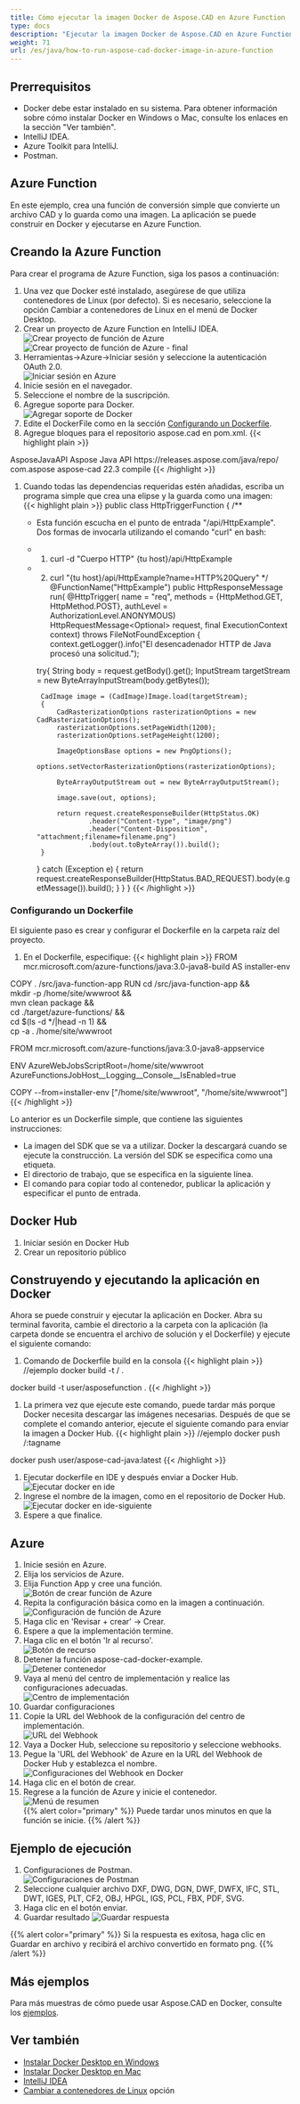 ```yaml
---
title: Cómo ejecutar la imagen Docker de Aspose.CAD en Azure Function
type: docs
description: "Ejecutar la imagen Docker de Aspose.CAD en Azure Function."
weight: 71
url: /es/java/how-to-run-aspose-cad-docker-image-in-azure-function
---
```


## Prerrequisitos
- Docker debe estar instalado en su sistema. Para obtener información sobre cómo instalar Docker en Windows o Mac, consulte los enlaces en la sección "Ver también".
- IntelliJ IDEA.
- Azure Toolkit para IntelliJ.
- Postman.

## Azure Function

En este ejemplo, crea una función de conversión simple que convierte un archivo CAD y lo guarda como una imagen. La aplicación se puede construir en Docker y ejecutarse en Azure Function.

## Creando la Azure Function

Para crear el programa de Azure Function, siga los pasos a continuación:
1. Una vez que Docker esté instalado, asegúrese de que utiliza contenedores de Linux (por defecto). Si es necesario, seleccione la opción Cambiar a contenedores de Linux en el menú de Docker Desktop.
1. Crear un proyecto de Azure Function en IntelliJ IDEA.<br>
![Crear proyecto de función de Azure](/es/_assets/create-function-ide-1.png)<br>
![Crear proyecto de función de Azure - final](/es/_assets/create-function-ide-2.png)<br>
1. Herramientas->Azure->Iniciar sesión y seleccione la autenticación OAuth 2.0.<br>
![Iniciar sesión en Azure](/es/_assets/sign-in-azure.png)<br>
1. Inicie sesión en el navegador.
1. Seleccione el nombre de la suscripción.
1. Agregue soporte para Docker.<br>
![Agregar soporte de Docker](/es/_assets/add-docker-support.png)<br>
1. Edite el DockerFile como en la sección <a href="#configuring-a-dockerfile">Configurando un Dockerfile</a>.
1. Agregue bloques para el repositorio aspose.cad en pom.xml.
{{< highlight plain >}}
<repositories>
    <repository>
		<id>AsposeJavaAPI</id>
        <name>Aspose Java API</name>
        <url>https://releases.aspose.com/java/repo/</url>
    </repository>
</repositories>


<dependencies>
 <dependency>
    <groupId>com.aspose</groupId>
    <artifactId>aspose-cad</artifactId>
    <version>22.3</version>
    <scope>compile</scope>
  </dependency>
</dependencies>
{{< /highlight >}}

1. Cuando todas las dependencias requeridas estén añadidas, escriba un programa simple que crea una elipse y la guarda como una imagen:<br>
{{< highlight plain >}}
public class HttpTriggerFunction {
    /**
     * Esta función escucha en el punto de entrada "/api/HttpExample". Dos formas de invocarla utilizando el comando "curl" en bash:
     * 1. curl -d "Cuerpo HTTP" {tu host}/api/HttpExample
     * 2. curl "{tu host}/api/HttpExample?name=HTTP%20Query"
     */
    @FunctionName("HttpExample")
    public HttpResponseMessage run(
            @HttpTrigger(
                name = "req",
                methods = {HttpMethod.GET, HttpMethod.POST},
                authLevel = AuthorizationLevel.ANONYMOUS)
                HttpRequestMessage<Optional<String>> request,
            final ExecutionContext context) throws FileNotFoundException {
        context.getLogger().info("El desencadenador HTTP de Java procesó una solicitud.");

        try{
            String body = request.getBody().get();
            InputStream targetStream = new ByteArrayInputStream(body.getBytes());

            CadImage image = (CadImage)Image.load(targetStream);
            {
                CadRasterizationOptions rasterizationOptions = new CadRasterizationOptions();
                rasterizationOptions.setPageWidth(1200);
                rasterizationOptions.setPageHeight(1200);

                ImageOptionsBase options = new PngOptions();
                options.setVectorRasterizationOptions(rasterizationOptions);

                ByteArrayOutputStream out = new ByteArrayOutputStream();

                image.save(out, options);

                return request.createResponseBuilder(HttpStatus.OK)
                        .header("Content-type", "image/png")
                        .header("Content-Disposition", "attachment;filename=filename.png")
                        .body(out.toByteArray()).build();
            }
        }
        catch (Exception e)
		{
            return request.createResponseBuilder(HttpStatus.BAD_REQUEST).body(e.getMessage()).build();
        }
    }
}
{{< /highlight >}}

### Configurando un Dockerfile

 El siguiente paso es crear y configurar el Dockerfile en la carpeta raíz del proyecto.

1. En el Dockerfile, especifique:
{{< highlight plain >}}
FROM mcr.microsoft.com/azure-functions/java:3.0-java8-build AS installer-env

COPY . /src/java-function-app
RUN cd /src/java-function-app && \
    mkdir -p /home/site/wwwroot && \
    mvn clean package && \
    cd ./target/azure-functions/ && \
    cd $(ls -d */|head -n 1) && \
    cp -a . /home/site/wwwroot

FROM mcr.microsoft.com/azure-functions/java:3.0-java8-appservice

ENV AzureWebJobsScriptRoot=/home/site/wwwroot \
    AzureFunctionsJobHost__Logging__Console__IsEnabled=true

COPY --from=installer-env ["/home/site/wwwroot", "/home/site/wwwroot"]
{{< /highlight >}}

 Lo anterior es un Dockerfile simple, que contiene las siguientes instrucciones:

- La imagen del SDK que se va a utilizar. Docker la descargará cuando se ejecute la construcción. La versión del SDK se especifica como una etiqueta.
- El directorio de trabajo, que se especifica en la siguiente línea.
- El comando para copiar todo al contenedor, publicar la aplicación y especificar el punto de entrada.

## Docker Hub
1. Iniciar sesión en Docker Hub
1. Crear un repositorio público

## Construyendo y ejecutando la aplicación en Docker
 
 Ahora se puede construir y ejecutar la aplicación en Docker. Abra su terminal favorita, cambie el directorio a la carpeta con la aplicación (la carpeta donde se encuentra el archivo de solución y el Dockerfile) y ejecute el siguiente comando:

1. Comando de Dockerfile build en la consola
{{< highlight plain >}}
//ejemplo
docker build -t <nombre de usuario>/<nombre del repositorio> .

docker build -t user/asposefunction .
{{< /highlight >}}
 
1. La primera vez que ejecute este comando, puede tardar más porque Docker necesita descargar las imágenes necesarias. Después de que se complete el comando anterior, ejecute el siguiente comando para enviar la imagen a Docker Hub.
{{< highlight plain >}}
//ejemplo
docker push <nombre de usuario>/<nombre del repositorio>:tagname

docker push user/aspose-cad-java:latest
{{< /highlight >}}

1. Ejecutar dockerfile en IDE y después enviar a Docker Hub.<br>
![Ejecutar docker en ide](/es/_assets/docker-run-in-ide.png)<br>
1. Ingrese el nombre de la imagen, como en el repositorio de Docker Hub.<br>
![Ejecutar docker en ide-siguiente](/es/_assets/docker-run-in-ide-1.png)<br>
1. Espere a que finalice.

## Azure

1. Inicie sesión en Azure.
1. Elija los servicios de Azure.
1. Elija Function App y cree una función.<br>
![Botón de crear función de Azure](/es/_assets/create-function-azure.png)<br>
1. Repita la configuración básica como en la imagen a continuación.<br>
![Configuración de función de Azure](/es/_assets/create-function-settings.png)<br>
1. Haga clic en 'Revisar + crear' -> Crear.
1. Espere a que la implementación termine.
1. Haga clic en el botón 'Ir al recurso'.<br>
![Botón de recurso](/es/_assets/go-to-resource.png)<br>
1. Detener la función aspose-cad-docker-example.<br>
![Detener contenedor](/es/_assets/stop-container.png)<br>
1. Vaya al menú del centro de implementación y realice las configuraciones adecuadas.<br>
![Centro de implementación](/es/_assets/deployment-center.png)<br>
1. Guardar configuraciones
1. Copie la URL del Webhook de la configuración del centro de implementación.<br>
![URL del Webhook](/es/_assets/webhook-url.png)<br>
1. Vaya a Docker Hub, seleccione su repositorio y seleccione webhooks.
1. Pegue la 'URL del Webhook' de Azure en la URL del Webhook de Docker Hub y establezca el nombre.<br>
![Configuraciones del Webhook en Docker](/es/_assets/webhook.png)<br>
1. Haga clic en el botón de crear.
1. Regrese a la función de Azure y inicie el contenedor.<br>
![Menú de resumen](/es/_assets/overview.png)<br>
{{% alert color="primary" %}} 
Puede tardar unos minutos en que la función se inicie.
{{% /alert %}}

## Ejemplo de ejecución

1. Configuraciones de Postman.<br>
![Configuraciones de Postman](/es/_assets/postman-settings.png)<br>
1. Seleccione cualquier archivo DXF, DWG, DGN, DWF, DWFX, IFC, STL, DWT, IGES, PLT, CF2, OBJ, HPGL, IGS, PCL, FBX, PDF, SVG.
1. Haga clic en el botón enviar.
1. Guardar resultado
![Guardar respuesta](/es/_assets/response-postman.png)<br>

{{% alert color="primary" %}} 
Si la respuesta es exitosa, haga clic en Guardar en archivo y recibirá el archivo convertido en formato png.
{{% /alert %}}

## Más ejemplos

Para más muestras de cómo puede usar Aspose.CAD en Docker, consulte los [ejemplos](https://github.com/aspose-cad/Aspose.CAD-Documentation).


## Ver también

- [Instalar Docker Desktop en Windows](https://docs.docker.com/docker-for-windows/install/)
- [Instalar Docker Desktop en Mac](https://docs.docker.com/docker-for-mac/install/)
- [IntelliJ IDEA](https://www.jetbrains.com/idea/)
- [Cambiar a contenedores de Linux](https://docs.docker.com/docker-for-windows/#switch-between-windows-and-linux-containers) opción
